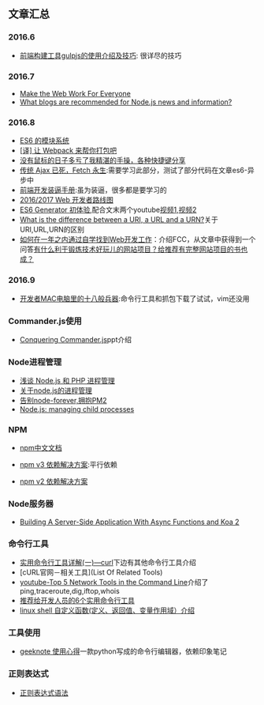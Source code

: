 ## 文章汇总

### 2016.6

* [前端构建工具gulpjs的使用介绍及技巧](http://www.cnblogs.com/2050/p/4198792.html): 很详尽的技巧

### 2016.7

* [Make the Web Work For Everyone](https://hacks.mozilla.org/2016/07/make-the-web-work-for-everyone/)
* [What blogs are recommended for Node.js news and information?](https://www.quora.com/What-blogs-are-recommended-for-Node-js-news-and-information)

### 2016.8

* [ES6 的模块系统](https://segmentfault.com/a/1190000003410285)
* [[译\] 让 Webpack 来帮你打包吧](http://blog.zhangjd.me/2016/06/19/webpack-your-bags/)
* [没有鼠标的日子多亏了我精湛的手操，各种快捷键分享](http://www.cnblogs.com/Wayou/p/shortcuts.html)
* [传统 Ajax 已死，Fetch 永生](https://segmentfault.com/a/1190000003810652):需要学习此部分，测试了部分代码在文章es6-异步中
* [前端开发装逼手册](http://www.css88.com/archives/6190#more-6190):虽为装逼，很多都是要学习的
* [2016/2017 Web 开发者路线图](https://zhuanlan.zhihu.com/p/22080792)
* [ES6 Generator 初体验](http://mp.weixin.qq.com/s?__biz=MzI5NTE0MzEwMg==&mid=2247483680&idx=1&sn=d4b6bd0b7bce1435030d44bb239409af&scene=23&srcid=0523kjGz2W8P5SEBx7FbfAPi#rd),配合文末两个youtube[视频1](https://youtu.be/obaSQBBWZLk?list=UUVTlvUkGslCV_h-nSAId8Sw),[视频2](https://www.youtube.com/watch?v=QO07THdLWQo)
* [What is the difference between a URI, a URL and a URN?](http://stackoverflow.com/questions/176264/what-is-the-difference-between-a-uri-a-url-and-a-urn)关于URI,URL,URN的区别
* [如何在一年之内通过自学找到Web开发工作](https://zhuanlan.zhihu.com/p/22213177)：介绍FCC，从文章中获得到一个问答[有什么利于锻炼技术好玩儿的网站项目？给推荐有完整网站项目的书也成？](https://www.zhihu.com/question/49725611)




### 2016.9

* [开发者MAC电脑里的十八般兵器](http://www.figotan.org/2016/07/12/dev-macpro-arms/?hmsr=toutiao.io&utm_medium=toutiao.io&utm_source=toutiao.io):命令行工具和抓包下载了试试，vim还没用

### Commander.js使用

* [Conquering Commander.js](http://slides.com/timsanteford/conquering-commander-js#/)ppt介绍


### Node进程管理

* [浅谈 Node.js 和 PHP 进程管理](http://taobaofed.org/blog/2015/11/24/nodejs-php-process-manager/)
* [关于node.js的进程管理](http://www.alloyteam.com/2014/11/guan-yu-node-js-di-jin-cheng-guan-li/)
* [告别node-forever,拥抱PM2](https://se77en.cc/2013/06/27/goodbye-node-forever-hello-pm2-translation/)
* [Node.js: managing child processes](http://krasimirtsonev.com/blog/article/Nodejs-managing-child-processes-starting-stopping-exec-spawn)




### NPM

* [npm中文文档](http://coloration.cc/npmjs-documentation/)


* [npm v3 依赖解决方案](http://coloration.cc/npmjs-documentation/2016/03/29/npmV3.html):平行依赖
* [npm v2 依赖解决方案](http://coloration.cc/npmjs-documentation/2016/03/29/npmV2.html)





### Node服务器

* [Building A Server-Side Application With Async Functions and Koa 2](https://www.smashingmagazine.com/2016/08/getting-started-koa-2-async-functions/)





### 命令行工具

* [实用命令行工具详解(一)—curl](http://blogread.cn/it/article/7085?f=hot1&utm_source=tuicool&utm_medium=referral)下边有其他命令行工具介绍
* [cURL官网－相关工具](List Of Related Tools)
* [youtube-Top 5 Network Tools in the Command Line](https://www.youtube.com/watch?v=kUEIRcvOiuo)介绍了ping,traceroute,dig,iftop,whois
* [推荐给开发人员的6个实用命令行工具](http://blog.jobbole.com/30251/)
* [linux shell 自定义函数(定义、返回值、变量作用域）介绍](http://www.cnblogs.com/chengmo/archive/2010/10/17/1853356.html)





### 工具使用

* [geeknote 使用心得](https://www.zybuluo.com/youjustdoit/note/52143)一款python写成的命令行编辑器，依赖印象笔记




### 正则表达式

* [正则表达式语法](https://msdn.microsoft.com/zh-cn/library/ae5bf541(v=vs.100).aspx)